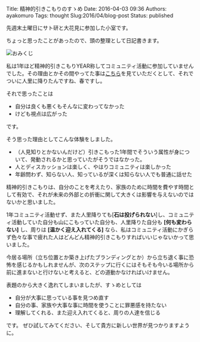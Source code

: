 Title: 精神的引きこもりのすゝめ
Date: 2016-04-03 09:36
Authors: ayakomuro
Tags:  thought
Slug:2016/04/blog-post
Status: published

先週末土曜日にサト研と大花見に参加した小室です。  

ちょっと思ったことがあったので、頭の整理として日記書きます。

![おみくじ](https://2.bp.blogspot.com/-aYzrPk6i3W8/VwGcZrUAcfI/AAAAAAAAerI/scT2RE5IbVAlJriCIxiuHvH0EkXPyemug/s1600/IMG_0808.jpg)

私は1年ほど精神的引きこもりYEAR称してコミュニティ活動に参加していませんでした。その理由とかその間やってた事は[こちら](http://blog.popowa.com/2015/10/blog-post_2.html)を見ていただくとして、それでついに人里に降りたんですね、春ですし。

それで思ったことは

-   自分は良くも悪くもそんなに変わってなかった
-   けども視点は広がった

です。

そう思った理由としてこんな体験をしました。

-   （人見知りとかないんだけど）引きこもった1年間でそういう属性が身について、発動されるかと思っていたがそうではなかった。
-   人とディスカッションは楽しく、やはりコミュニティは楽しかった
-   年齢問わず、知らない人、知っているが深くは知らない人でも普通に話せた

精神的引きこもりは、自分のことを考えたり、家族のために時間を費やす時間として有効で、それが未来の外部との折衝に関して大きくは影響を与えないのではないかと思いました。


1年コミュニティ活動せず、また人里降りても[**石は投げられない**]し、コミュニティ活動していた自分も山にこもっていた自分も、人里降りた自分も **[何も変わらない]** し、周りは **[温かく迎え入れてくる]** なら、私はコミュニティ活動にかぎらず色々な事で疲れた人はどんどん精神的引きこもりすればいいじゃないかって思いました。


今居る場所（立ち位置とか築き上げたブランディングとか）から立ち退く事に恐怖を感じるかもしれませんが、次のステップに行くにはそもそも今いる場所から前に進まないと行けないと考えると、どの道動かなければいけません。

表題のから大きく逸れてしまいましたが、すゝめとしては

-   自分が大事に思っている事を見つめ直す
-   自分の事、家族や大事な事に時間を使うことに罪悪感を持たない
-   理解してくれる、また迎え入れてくると、周りの人達を信じる

です。
ぜひ試してみてください、そして貴方に新しい世界が見つかりますように。
